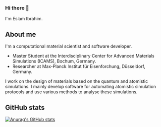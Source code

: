### Hi there 👋
I'm Eslam Ibrahim.

## About me

I'm a computational material scientist and software developer. 

  * Master Student at the Interdisciplinary Center for Advanced Materials Simulations (ICAMS), Bochum, Germany. 
  * Researcher at Max-Planck Institut für Eisenforchung, Düsseldorf, Germany. 

I work on the design of materials based on the quantum and atomistic simulations. I mainly develop software for automating atomistic simulation protocols and use various methods to analyse these simulations.





## GitHub stats

[![Anurag's GitHub stats](https://github-readme-stats.vercel.app/api?username=ibrsam)](https://github.com/anuraghazra/github-readme-stats)




<!--
**ibrsam/ibrsam** is a ✨ _special_ ✨ repository because its `README.md` (this file) appears on your GitHub profile.

Here are some ideas to get you started:

- 🔭 I’m currently working on ...
- 🌱 I’m currently learning ...
- 👯 I’m looking to collaborate on ...
- 🤔 I’m looking for help with ...
- 💬 Ask me about ...
- 📫 How to reach me: ...
- 😄 Pronouns: ...
- ⚡ Fun fact: ...
-->

